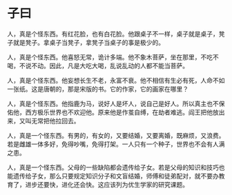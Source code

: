 # 子曰

人，真是个怪东西。有红花脸，也有白花脸。他跟桌子不一样，桌子就是桌子，凳子就是凳子。拿桌子当凳子，拿凳子当桌子的事是极少的。

人，真是个怪东西。他喜怒无常，诡计多端。他不象木菩萨，坐在那里，不吃不喝，不说不动。因此，凡是大吃大喝，乱说乱动的人都不能当菩萨。

人，真是个怪东西。他妄想长生不老，永富不衰。他不相信有生必有死，人命不如一张纸。这是唐朝的，那是宋版的书。它的作家，它的画家在哪里？

人，真是个怪东西。他指鹿为马，说好人是坏人，说自己是好人。所以真主也不保佑他，西方极乐世界也不欢迎他。原来他是作茧自缚，在劫者难逃。阎王把他放出来，又叫无常把他拉回去。

人，真是一个怪东西。有男的，有女的，又要结婚，又要离婚，既麻烦，又浪费。若是雌雄一体多好，免得吵嘴，免得打架。一人只有一个种子，世界也不会有人满之患。

人，真是一个怪东西。父母的一些缺陷都会遗传给子女。若是父母的知识和技巧也能遗传给子女，那么只要规定知识分子和文盲结婚，师傅和徒弟配对，就不要办教育了，进步还要快，进化还会快。这应该列为优生学家的研究课题。

